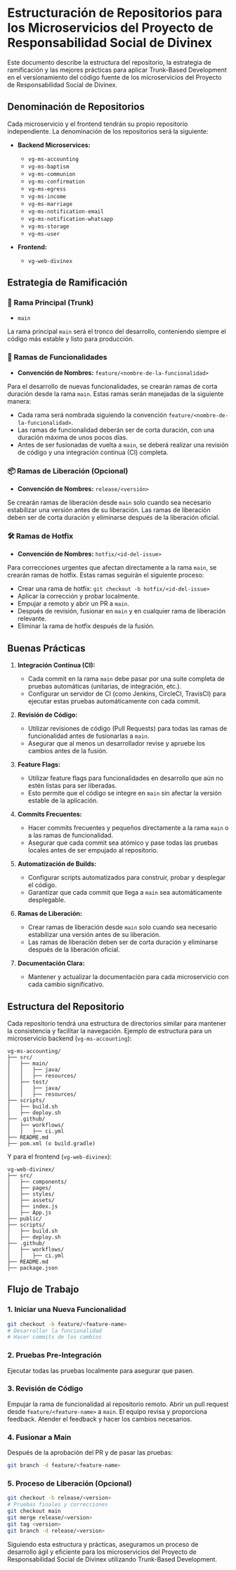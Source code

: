 # Estructuración de Repositorios para los Microservicios del Proyecto de Responsabilidad Social de Divinex

Este documento describe la estructura del repositorio, la estrategia de ramificación y las mejores prácticas para aplicar Trunk-Based Development en el versionamiento del código fuente de los microservicios del Proyecto de Responsabilidad Social de Divinex.

## Denominación de Repositorios

Cada microservicio y el frontend tendrán su propio repositorio independiente. La denominación de los repositorios será la siguiente:

- **Backend Microservices:**
  - `vg-ms-accounting`
  - `vg-ms-baptism`
  - `vg-ms-communion`
  - `vg-ms-confirmation`
  - `vg-ms-egress`
  - `vg-ms-income`
  - `vg-ms-marriage`
  - `vg-ms-notification-email`
  - `vg-ms-notification-whatsapp`
  - `vg-ms-storage`
  - `vg-ms-user`

- **Frontend:**
  - `vg-web-divinex`

## Estrategia de Ramificación

### 🌲 Rama Principal (Trunk)
- `main`

La rama principal `main` será el tronco del desarrollo, conteniendo siempre el código más estable y listo para producción.

### 🚀 Ramas de Funcionalidades
- **Convención de Nombres:** `feature/<nombre-de-la-funcionalidad>`

Para el desarrollo de nuevas funcionalidades, se crearán ramas de corta duración desde la rama `main`. Estas ramas serán manejadas de la siguiente manera:
- Cada rama será nombrada siguiendo la convención `feature/<nombre-de-la-funcionalidad>`.
- Las ramas de funcionalidad deberán ser de corta duración, con una duración máxima de unos pocos días.
- Antes de ser fusionadas de vuelta a `main`, se deberá realizar una revisión de código y una integración continua (CI) completa.

### 📦 Ramas de Liberación (Opcional)
- **Convención de Nombres:** `release/<versión>`

Se crearán ramas de liberación desde `main` solo cuando sea necesario estabilizar una versión antes de su liberación. Las ramas de liberación deben ser de corta duración y eliminarse después de la liberación oficial.

### 🛠️ Ramas de Hotfix
- **Convención de Nombres:** `hotfix/<id-del-issue>`

Para correcciones urgentes que afectan directamente a la rama `main`, se crearán ramas de hotfix. Estas ramas seguirán el siguiente proceso:
- Crear una rama de hotfix: `git checkout -b hotfix/<id-del-issue>`
- Aplicar la corrección y probar localmente.
- Empujar a remoto y abrir un PR a `main`.
- Después de revisión, fusionar en `main` y en cualquier rama de liberación relevante.
- Eliminar la rama de hotfix después de la fusión.

## Buenas Prácticas

1. **Integración Continua (CI):**
   - Cada commit en la rama `main` debe pasar por una suite completa de pruebas automáticas (unitarias, de integración, etc.).
   - Configurar un servidor de CI (como Jenkins, CircleCI, TravisCI) para ejecutar estas pruebas automáticamente con cada commit.

2. **Revisión de Código:**
   - Utilizar revisiones de código (Pull Requests) para todas las ramas de funcionalidad antes de fusionarlas a `main`.
   - Asegurar que al menos un desarrollador revise y apruebe los cambios antes de la fusión.

3. **Feature Flags:**
   - Utilizar feature flags para funcionalidades en desarrollo que aún no estén listas para ser liberadas.
   - Esto permite que el código se integre en `main` sin afectar la versión estable de la aplicación.

4. **Commits Frecuentes:**
   - Hacer commits frecuentes y pequeños directamente a la rama `main` o a las ramas de funcionalidad.
   - Asegurar que cada commit sea atómico y pase todas las pruebas locales antes de ser empujado al repositorio.

5. **Automatización de Builds:**
   - Configurar scripts automatizados para construir, probar y desplegar el código.
   - Garantizar que cada commit que llega a `main` sea automáticamente desplegable.

6. **Ramas de Liberación:**
   - Crear ramas de liberación desde `main` solo cuando sea necesario estabilizar una versión antes de su liberación.
   - Las ramas de liberación deben ser de corta duración y eliminarse después de la liberación oficial.

7. **Documentación Clara:**
   - Mantener y actualizar la documentación para cada microservicio con cada cambio significativo.

## Estructura del Repositorio

Cada repositorio tendrá una estructura de directorios similar para mantener la consistencia y facilitar la navegación. Ejemplo de estructura para un microservicio backend (`vg-ms-accounting`):

```
vg-ms-accounting/
├── src/
│   ├── main/
│   │   ├── java/
│   │   ├── resources/
│   ├── test/
│   │   ├── java/
│   │   ├── resources/
├── scripts/
│   ├── build.sh
│   ├── deploy.sh
├── .github/
│   ├── workflows/
│   │   ├── ci.yml
├── README.md
├── pom.xml (o build.gradle)
```

Y para el frontend (`vg-web-divinex`):

```
vg-web-divinex/
├── src/
│   ├── components/
│   ├── pages/
│   ├── styles/
│   ├── assets/
│   ├── index.js
│   ├── App.js
├── public/
├── scripts/
│   ├── build.sh
│   ├── deploy.sh
├── .github/
│   ├── workflows/
│   │   ├── ci.yml
├── README.md
├── package.json
```

## Flujo de Trabajo

### 1. **Iniciar una Nueva Funcionalidad**

```bash
git checkout -b feature/<feature-name>
# Desarrollar la funcionalidad
# Hacer commits de los cambios
```

### 2. **Pruebas Pre-Integración**
Ejecutar todas las pruebas localmente para asegurar que pasen.

### 3. **Revisión de Código**
Empujar la rama de funcionalidad al repositorio remoto.
Abrir un pull request desde `feature/<feature-name>` a `main`.
El equipo revisa y proporciona feedback.
Atender el feedback y hacer los cambios necesarios.

### 4. **Fusionar a Main**
Después de la aprobación del PR y de pasar las pruebas:
```bash
git branch -d feature/<feature-name>
```

### 5. **Proceso de Liberación (Opcional)**

```bash
git checkout -b release/<version>
# Pruebas finales y correcciones
git checkout main
git merge release/<version>
git tag <version>
git branch -d release/<version>
```

Siguiendo esta estructura y prácticas, aseguramos un proceso de desarrollo ágil y eficiente para los microservicios del Proyecto de Responsabilidad Social de Divinex utilizando Trunk-Based Development.
